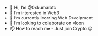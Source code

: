 - 👋 Hi, I’m @0xkumarbtc
- 👀 I’m interested in Web3
- 🌱 I’m currently learning Web Develpment
- 💞️ I’m looking to collaborate on Moon
- 📫 How to reach me - Just join Crypto 😉

<!---
0xkumarbtc/0xkumarbtc is a ✨ special ✨ repository because its `README.md` (this file) appears on your GitHub profile.
You can click the Preview link to take a look at your changes.
--->
